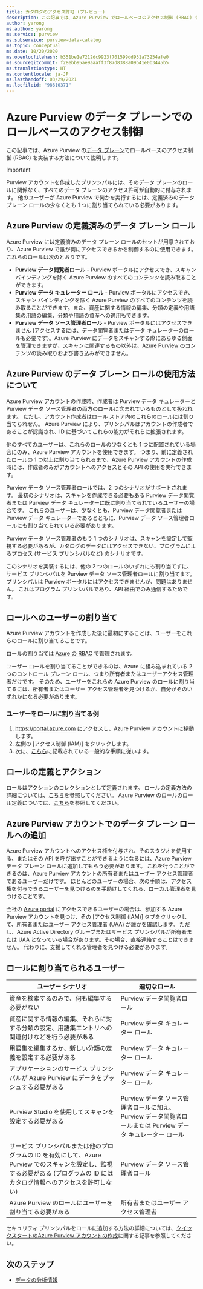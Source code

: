 ```yaml
---
title: カタログのアクセス許可 (プレビュー)
description: この記事では、Azure Purview でロールベースのアクセス制御 (RBAC) を構成する方法の概要について説明します。
author: yarong
ms.author: yarong
ms.service: purview
ms.subservice: purview-data-catalog
ms.topic: conceptual
ms.date: 10/20/2020
ms.openlocfilehash: b351be1e7212dc9923f701599dd951a73254afe0
ms.sourcegitcommit: f28ebb95ae9aaaff3f87d8388a09b41e0b3445b5
ms.translationtype: HT
ms.contentlocale: ja-JP
ms.lasthandoff: 03/29/2021
ms.locfileid: "98610371"
---
```

# <a name="role-based-access-control-in-azure-purviews-data-plane"></a>Azure Purview のデータ プレーンでのロールベースのアクセス制御

この記事では、Azure Purview の[データ プレーン](../azure-resource-manager/management/control-plane-and-data-plane.md#data-plane)でロールベースのアクセス制御 (RBAC) を実装する方法について説明します。

> [!IMPORTANT]
> Purview アカウントを作成したプリンシパルには、そのデータ プレーンのロールに関係なく、すべてのデータ プレーンのアクセス許可が自動的に付与されます。 他のユーザーが Azure Purview で何かを実行するには、定義済みのデータ プレーン ロールの少なくとも 1 つに割り当てられている必要があります。

## <a name="azure-purviews-pre-defined-data-plane-roles"></a>Azure Purview の定義済みのデータ プレーン ロール

Azure Purview には定義済みのデータ プレーン ロールのセットが用意されており、Azure Purview で誰が何にアクセスできるかを制御するのに使用できます。 これらのロールは次のとおりです。

* **Purview データ閲覧者ロール** - Purview ポータルにアクセスでき、スキャン バインディングを除く Azure Purview のすべてのコンテンツを読み取ることができます。
* **Purview データ キュレーター ロール** - Purview ポータルにアクセスでき、スキャン バインディングを除く Azure Purview のすべてのコンテンツを読み取ることができます。また、資産に関する情報の編集、分類の定義や用語集の用語の編集、分類や用語の資産への適用もできます。
* **Purview データ ソース管理者ロール** - Purview ポータルにはアクセスできません (アクセスするには、データ閲覧者またはデータ キュレーターのロールも必要です)。Azure Purview にデータをスキャンする際にあらゆる側面を管理できますが、スキャンに関連するもの以外は、Azure Purview のコンテンツの読み取りおよび書き込みができません。

## <a name="understanding-how-to-use-azure-purviews-data-plane-roles"></a>Azure Purview のデータ プレーン ロールの使用方法について

Azure Purview アカウントの作成時、作成者は Purview データ キュレーターと Purview データ ソース管理者の両方のロールに含まれているものとして扱われます。 ただし、アカウント作成者はロール ストア内のこれらのロールには割り当てられせん。 Azure Purview により、プリンシパルはアカウントの作成者であることが認識され、ID に基づいてこれらの能力がそれらに拡張されます。

他のすべてのユーザーは、これらのロールの少なくとも 1 つに配置されている場合にのみ、Azure Purview アカウントを使用できます。 つまり、前に定義されたロールの 1 つ以上に割り当てられるまで、Azure Purview アカウントの作成時には、作成者のみがアカウントへのアクセスとその API の使用を実行できます。

Purview データ ソース管理者ロールでは、2 つのシナリオがサポートされます。 最初のシナリオは、スキャンを作成できる必要もある Purview データ閲覧者または Purview データ キュレーターに既に割り当てられているユーザーの場合です。 これらのユーザーは、少なくとも、Purview データ閲覧者または Purview データ キュレーターであるとともに、Purview データ ソース管理者ロールにも割り当てられている必要があります。

Purview データ ソース管理者のもう 1 つのシナリオは、スキャンを設定して監視する必要があるが、カタログのデータにはアクセスできない、プログラムによるプロセス (サービス プリンシパルなど) のシナリオです。

このシナリオを実装するには、他の 2 つのロールのいずれにも割り当てずに、サービス プリンシパルを Purview データ ソース管理者ロールに割り当てます。 プリンシパルは Purview ポータルにはアクセスできませんが、問題はありません。 これはプログラム プリンシパルであり、API 経由でのみ通信するためです。

## <a name="putting-users-into-roles"></a>ロールへのユーザーの割り当て

Azure Purview アカウントを作成した後に最初にすることは、ユーザーをこれらのロールに割り当てることです。

ロールの割り当ては [Azure の RBAC](../role-based-access-control/overview.md) で管理されます。

ユーザー ロールを割り当てることができるのは、Azure に組み込まれている 2 つのコントロール プレーン ロール、つまり所有者またはユーザーアクセス管理者だけです。 そのため、ユーザーをこれらの Azure Purview のロールに割り当てるには、所有者またはユーザー アクセス管理者を見つけるか、自分がそのいずれかになる必要があります。

### <a name="an-example-of-assigning-someone-to-a-role"></a>ユーザーをロールに割り当てる例

1. https://portal.azure.com にアクセスし、Azure Purview アカウントに移動します。
1. 左側の [アクセス制御 (IAM)] をクリックします。
1. 次に、[こちら](../role-based-access-control/quickstart-assign-role-user-portal.md#create-a-resource-group)に記載されている一般的な手順に従います。

## <a name="role-definitions-and-actions"></a>ロールの定義とアクション

ロールはアクションのコレクションとして定義されます。 ロールの定義方法の詳細については、[こちら](../role-based-access-control/role-definitions.md)を参照してください。 Azure Purview のロールのロール定義については、[こちら](../role-based-access-control/built-in-roles.md)を参照してください。

## <a name="getting-added-to-a-data-plane-role-in-an-azure-purview-account"></a>Azure Purview アカウントでのデータ プレーン ロールへの追加

Azure Purview アカウントへのアクセス権を付与され、そのスタジオを使用する、またはその API を呼び出すことができるようになるには、Azure Purview データ プレーン ロールに追加してもらう必要があります。 これを行うことができるのは、Azure Purview アカウントの所有者またはユーザー アクセス管理者であるユーザーだけです。 ほとんどのユーザーの場合、次の手順は、アクセス権を付与できるユーザーを見つけるのを手助けしてくれる、ローカル管理者を見つけることです。

会社の [Azure portal](https://portal.azure.com) にアクセスできるユーザーの場合は、参加する Azure Purview アカウントを見つけ、その [アクセス制御 (IAM)] タブをクリックして、所有者またはユーザー アクセス管理者 (UAA) が誰かを確認します。 ただし、Azure Active Directory グループまたはサービス プリンシパルが所有者または UAA となっている場合があります。その場合、直接連絡することはできません。 代わりに、支援してくれる管理者を見つける必要があります。

## <a name="who-should-be-assigned-to-what-role"></a>ロールに割り当てられるユーザー

|ユーザー シナリオ|適切なロール|
|-------------|-----------------|
|資産を検索するのみで、何も編集する必要がない|Purview データ閲覧者ロール|
|資産に関する情報の編集、それらに対する分類の設定、用語集エントリへの関連付けなどを行う必要がある|Purview データ キュレーター ロール|
|用語集を編集するか、新しい分類の定義を設定する必要がある|Purview データ キュレーター ロール|
|アプリケーションのサービス プリンシパルが Azure Purview にデータをプッシュする必要がある|Purview データ キュレーター ロール|
|Purview Studio を使用してスキャンを設定する必要がある|Purview データ ソース管理者ロールに加え、Purview データ閲覧者ロールまたは Purview データ キュレーター ロール|
|サービス プリンシパルまたは他のプログラムの ID を有効にして、Azure Purview でのスキャンを設定し、監視する必要がある (プログラムの ID にはカタログ情報へのアクセスを許可しない) |Purview データ ソース管理者ロール|
|Azure Purview のロールにユーザーを割り当てる必要がある | 所有者またはユーザー アクセス管理者 |

セキュリティ プリンシパルをロールに追加する方法の詳細については、[クイックスタートのAzure Purview アカウントの作成](create-catalog-portal.md)に関する記事を参照してください。

## <a name="next-steps"></a>次のステップ

* [データの分析情報](concept-insights.md)
